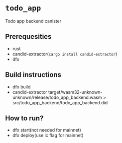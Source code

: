 # `todo_app`

Todo app backend canister

## Prerequesities
- rust
- candid-extractor(`cargo install candid-extractor`)
- dfx

## Build instructions
- dfx build
- candid-extractor target/wasm32-unknown-unknown/release/todo_app_backend.wasm > src/todo_app_backend/todo_app_backend.did

## How to run?
- dfx start(not needed for mainnet)
- dfx deploy(use ic flag for mainnet)
